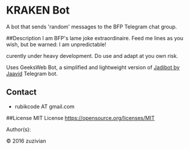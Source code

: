 # KRAKEN Bot
A bot that sends 'random' messages to the BFP Telegram chat group.

##Description
I am BFP's lame joke extraordinaire. Feed me lines as you wish, but be warned: I am unpredictable!

curently under heavy development. Do use and adapt at you own risk.

Uses GeeksWeb Bot, a simplified and lightweight version of [Jadibot by Jaavid](https://github.com/jaavid/jadibot/) Telegram bot.

## Contact
* rubikcode AT gmail.com

##License
MIT License
<https://opensource.org/licenses/MIT>

Author(s):

© 2016 zuzivian
